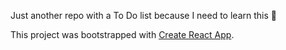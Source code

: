 Just another repo with a To Do list because I need to learn this 💪

This project was bootstrapped with [Create React App](https://github.com/facebookincubator/create-react-app).
